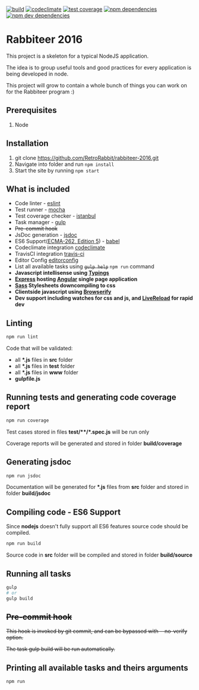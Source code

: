 [![build][project-travis-ci-image]][project-travis-ci-url]
[![codeclimate][project-codeclimate-image]][project-codeclimate-url]
[![test coverage][project-codeclimate-coverage-image]][project-codeclimate-coverage-url]
[![npm dependencies][project-npm-dependencies]][project-npm-dependencies-url]
[![npm dev dependencies][project-npm-dev-dependencies]][project-npm-dev-dependencies-url]

# Rabbiteer 2016

This project is a skeleton for a typical NodeJS application.

The idea is to group useful tools and good practices for every application is being developed in node.

This project will grow to contain a whole bunch of things you can work on for the Rabbiteer program :) 

## Prerequisites
1. Node

## Installation

1. git clone https://github.com/RetroRabbit/rabbiteer-2016.git
2. Navigate into folder and run `npm install`
3. Start the site by running `npm start`

## What is included

- Code linter - [eslint][eslint-url]
- Test runner - [mocha][mocha-url]
- Test coverage checker - [istanbul][istanbul-url]
- Task manager - [gulp][gulp-url]
- <strike>Pre-commit hook</strike>
- JsDoc generation - [jsdoc][jsdoc-url]
- ES6 Support([ECMA-262, Edition 5][ecma-262-edition-5-url]) - [babel][babel-url]
- Codeclimate integration [codeclimate][codeclimate-url]
- TravisCI integration [travis-ci][travis-ci-url]
- Editor Config [editorconfig][editor-config-url]
- List all available tasks using <strike>`gulp help`</strike> `npm run` command
- **Javascript intellisense using [Typings][typings-url]**
- **[Express][express-url] hosting [Angular][angular-url] single page application**
- **[Sass][sass-url] Stylesheets downcompiling to css**
- **Clientside javascript using [Browserify][browserify-url]**
- **Dev support including watches for css and js, and [LiveReload][liverload-url] for rapid dev**

## Linting

```bash
npm run lint
```

Code that will be validated:

- all **\*.js** files in **src** folder
- all **\*.js** files in **test** folder
- all **\*.js** files in **www** folder
- **gulpfile.js**

## Running tests and generating code coverage report

```bash
npm run coverage
```

Test cases stored in files **test/\*\*/\*.spec.js** will be run only

Coverage reports will be generated and stored in folder **build/coverage**

## Generating jsdoc

```bash
npm run jsdoc
```

Documentation will be generated for **\*.js** files from **src** folder and stored in folder **build/jsdoc**

## Compiling code - ES6 Support

Since **nodejs** doesn't fully support all ES6 features source code should be compiled.

```bash
npm run build
```

Source code in **src** folder will be compiled and stored in folder **build/source**

## Running all tasks

```bash
gulp
# or
gulp build
```

## <strike>Pre-commit hook</strike>

<strike>
This hook is invoked by git commit, and can be bypassed with --no-verify option.

The task gulp build will be run automatically.
</strike>

## Printing all available tasks and theirs arguments

```bash
npm run
```

[project-travis-ci-image]: https://travis-ci.org/RetroRabbit/rabbiteer-2016.svg?branch=master
[project-travis-ci-url]: https://travis-ci.org/RetroRabbit/rabbiteer-2016
[project-codeclimate-image]: https://codeclimate.com/github/RetroRabbit/rabbiteer-2016/badges/gpa.svg
[project-codeclimate-url]: https://codeclimate.com/github/RetroRabbit/rabbiteer-2016
[project-codeclimate-coverage-image]: https://codeclimate.com/github/RetroRabbit/rabbiteer-2016/badges/coverage.svg
[project-codeclimate-coverage-url]: https://codeclimate.com/github/RetroRabbit/rabbiteer-2016/coverage
[project-npm-dependencies]: https://david-dm.org/https://david-dm.org/RetroRabbit/rabbiteer-2016/status.svg
[project-npm-dependencies-url]: https://david-dm.org/RetroRabbit/rabbiteer-2016
[project-npm-dev-dependencies]: https://david-dm.org/RetroRabbit/rabbiteer-2016/dev-status.svg
[project-npm-dev-dependencies-url]: https://david-dm.org/https://david-dm.org/RetroRabbit/rabbiteer-2016#info=devDependencies&view=table
[eslint-url]: http://eslint.org
[mocha-url]: http://mochajs.org/
[istanbul-url]: https://github.com/gotwarlost/istanbul/
[gulp-url]: http://gulpjs.com/
[jsdoc-url]: http://usejsdoc.org/
[ecma-262-edition-5-url]: http://www.ecma-international.org/publications/files/ECMA-ST/ECMA-262.pdf
[babel-url]: https://babeljs.io/
[codeclimate-url]: https://codeclimate.com/
[travis-ci-url]: https://travis-ci.org/
[editor-config-url]: http://editorconfig.org/
[browserify-url]: http://browserify.org/
[express-url]: https://expressjs.com/
[angular-url]:https://angularjs.org/
[sass-url]: http://sass-lang.com/
[liverload-url]: http://livereload.com/
[typings-url]: https://github.com/typings/typings